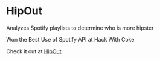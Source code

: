 HipOut
======

Analyzes Spotify playlists to determine who is more hipster

Won the Best Use of Spotify API at Hack With Coke

Check it out at [HipOut](http://hipout.tony-wang.com)

